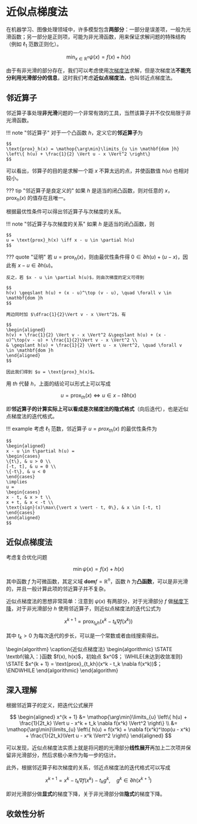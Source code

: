 # 近似点梯度法

在机器学习、图像处理领域中，许多模型包含**两部分**：一部分是误差项，一般为光滑函数；另一部分是正则项，可能为非光滑函数，用来保证求解问题的特殊结构（例如 $\ell_1$ 范数正则化）。

$$
\min_{x \in \mathbb{R}^n} \psi (x) = f(x) + h(x)
$$

由于有非光滑的部分存在，我们可以考虑使用[次梯度法](./SubgradientMethod.md)求解，但是次梯度法**不能充分利用光滑部分的信息**，这时我们考虑**近似点梯度法**，也叫邻近点梯度法。

## 邻近算子

邻近算子事处理**非光滑**问题的一个非常有效的工具，当然该算子并不仅仅局限于非光滑函数。

!!! note "邻近算子"
    对于一个凸函数 $h$，定义它的**邻近算子**为

    $$
    \text{prox}_h(x) = \mathop{\arg\min}\limits_{u \in \mathbf{dom }h} \left\{ h(u) + \frac{1}{2} \Vert u - x \Vert^2 \right\}
    $$

可以看出，邻算子的目的是求解一个距 $x$ 不算太远的点，并使函数值 $h(u)$ 也相对较小。

??? tip "邻近算子是良定义的"
    如果 $h$ 是适当的闭凸函数，则对任意的 $x$，$\text{prox}_h(x)$ 的值存在且唯一。

根据最优性条件可以得出邻近算子与次梯度的关系。

!!! note "邻近算子与次梯度的关系"
    如果 $h$ 是适当的闭凸函数，则

    $$
    u = \text{prox}_h(x) \iff x - u \in \partial h(u)
    $$

??? quote "证明"
    若 $u = \text{prox}_h(x)$，则由最优性条件得 $0 \in \partial h(u) + (u - x)$，因此有 $x - u \in \partial h(u)$。

    反之，若 $x - u \in \partial h(u)$，则由次梯度的定义可得到

    $$
    h(v) \geqslant h(u) + (x - u)^\top (v - u), \quad \forall v \in \mathbf{dom }h
    $$

    两边同时加 $\dfrac{1}{2}\Vert v - x \Vert^2$，有

    $$
    \begin{aligned}
    h(v) + \frac{1}{2} \Vert v - x \Vert^2 &\geqslant h(u) + (x - u)^\top(v - u) + \frac{1}{2}\Vert v - x \Vert^2 \\
    & \geqslant h(u) + \frac{1}{2} \Vert u - x \Vert^2, \quad \forall v \in \mathbf{dom }h
    \end{aligned}
    $$

    因此我们得到 $u = \text{prox}_h(x)$。

用 $th$ 代替 $h$，上面的结论可以形式上可以写成

$$
u = \text{prox}_{th}(x) \iff u \in x - t\partial h(x)
$$

即**邻近算子的计算实际上可以看成是次梯度法的隐式格式**（向后迭代），也是近似点梯度法的迭代格式。

!!! example
    考虑 $\ell_1$ 范数，邻近算子 $u = prox_{th}(x)$ 的最优性条件为

    $$
    \begin{aligned}
    x - u \in t\partial h(u) = 
    \begin{cases}
    \{t\}, & u > 0 \\
    [-t, t], & u = 0 \\
    \{-t\}, & u < 0
    \end{cases}
    \implies
    u = 
    \begin{cases}
    x - t, & x > t \\
    x + t, & x < -t \\
    \text{sign}(x)\max\{\vert x \vert - t, 0\}, & x \in [-t, t]
    \end{cases}
    \end{aligned}
    $$

## 近似点梯度法

考虑复合优化问题

$$
\min \psi(x) = f(x) + h(x)
$$

其中函数 $f$ 为可微函数，其定义域 $\mathbf{dom }f = \mathbb{R}^n$，函数 $h$ 为**凸函数**，可以是非光滑的，并且一般计算此项的邻近算子并不复杂。

近似点梯度法的思想非常简单：注意到 $\psi(x)$ 有两部分，对于光滑部分 $f$ 做[梯度下降](./GradientDescent.md)，对于非光滑部分 $h$ 使用邻近算子，则近似点梯度法的迭代公式为

$$
x^{k + 1} = \text{prox}_{t_kh}(x^k - t_k \nabla f(x^k))
$$

其中 $t_k > 0$ 为每次迭代的步长，可以是一个常数或者由线搜索得出。

<div class="pseudocode">
    \begin{algorithm}
    \caption{近似点梯度法}
    \begin{algorithmic}
    \STATE \textbf{输入：}函数 $f(x), h(x)$，初始点 $x^0$；
    \WHILE{未达到收敛准则}
        \STATE $x^{k + 1} = \text{prox}_{t_kh}(x^k - t_k \nabla f(x^k))$；
    \ENDWHILE
    \end{algorithmic}
    \end{algorithm}
</div>

## 深入理解

根据邻近算子的定义，把迭代公式展开

$$
\begin{aligned}
x^{k + 1} &= \mathop{\arg\min}\limits_{u} \left\{ h(u) + \frac{1}{2t_k} \Vert u - x^k + t_k \nabla f(x^k) \Vert^2 \right\} \\
&= \mathop{\arg\min}\limits_{u} \left\{ h(u) + f(x^k) + \nabla f(x^k)^\top(u - x^k) + \frac{1}{2t_k}\Vert u - x^k \Vert^2 \right\}
\end{aligned}
$$

可以发现，近似点梯度法实质上就是将问题的光滑部分**线性展开**再加上二次项并保留非光滑部分，然后求极小来作为每一步的估计。

此外，根据邻近算子和次梯度的关系，邻近点梯度法的迭代格式可以写成

$$
x^{k + 1} = x^k - t_k \nabla f(x^k) - t_k g^k, \quad g^k \in \partial h(x^{k + 1})
$$

即对光滑部分做**显式**的梯度下降，关于非光滑部分做**隐式**的梯度下降。

## 收敛性分析


